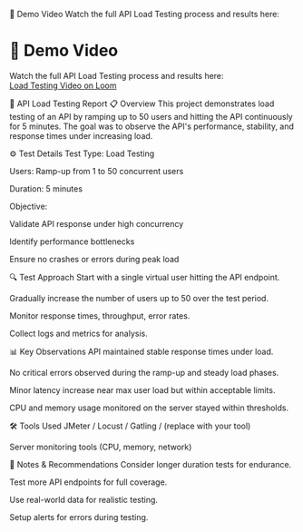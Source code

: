 🎥 Demo Video
Watch the full API Load Testing process and results here:
# 🎥 Demo Video  
Watch the full API Load Testing process and results here:  
[Load Testing Video on Loom](https://www.loom.com/share/99ec8a07e8d44108b560e66ead2fdf0c?sid=1e63974a-4e67-4ae0-9789-c5330b5dac5b)

🚀 API Load Testing Report
📋 Overview
This project demonstrates load testing of an API by ramping up to 50 users and hitting the API continuously for 5 minutes. The goal was to observe the API's performance, stability, and response times under increasing load.

⚙️ Test Details
Test Type: Load Testing

Users: Ramp-up from 1 to 50 concurrent users

Duration: 5 minutes

Objective:

Validate API response under high concurrency

Identify performance bottlenecks

Ensure no crashes or errors during peak load

🔍 Test Approach
Start with a single virtual user hitting the API endpoint.

Gradually increase the number of users up to 50 over the test period.

Monitor response times, throughput, error rates.

Collect logs and metrics for analysis.

📊 Key Observations
API maintained stable response times under load.

No critical errors observed during the ramp-up and steady load phases.

Minor latency increase near max user load but within acceptable limits.

CPU and memory usage monitored on the server stayed within thresholds.

🛠️ Tools Used
JMeter / Locust / Gatling / (replace with your tool)

Server monitoring tools (CPU, memory, network)

📌 Notes & Recommendations
Consider longer duration tests for endurance.

Test more API endpoints for full coverage.

Use real-world data for realistic testing.

Setup alerts for errors during testing.
